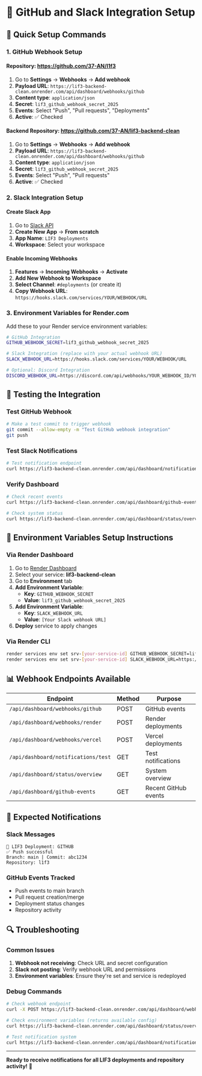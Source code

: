 # 🔗 GitHub and Slack Integration Setup

## 🎯 Quick Setup Commands

### 1. GitHub Webhook Setup

#### Repository: https://github.com/37-AN/l1f3
1. Go to **Settings** → **Webhooks** → **Add webhook**
2. **Payload URL**: `https://lif3-backend-clean.onrender.com/api/dashboard/webhooks/github`
3. **Content type**: `application/json`
4. **Secret**: `lif3_github_webhook_secret_2025`
5. **Events**: Select "Push", "Pull requests", "Deployments"
6. **Active**: ✅ Checked

#### Backend Repository: https://github.com/37-AN/lif3-backend-clean
1. Go to **Settings** → **Webhooks** → **Add webhook**
2. **Payload URL**: `https://lif3-backend-clean.onrender.com/api/dashboard/webhooks/github`
3. **Content type**: `application/json`
4. **Secret**: `lif3_github_webhook_secret_2025`
5. **Events**: Select "Push", "Pull requests"
6. **Active**: ✅ Checked

### 2. Slack Integration Setup

#### Create Slack App
1. Go to [Slack API](https://api.slack.com/apps)
2. **Create New App** → **From scratch**
3. **App Name**: `LIF3 Deployments`
4. **Workspace**: Select your workspace

#### Enable Incoming Webhooks
1. **Features** → **Incoming Webhooks** → **Activate**
2. **Add New Webhook to Workspace**
3. **Select Channel**: `#deployments` (or create it)
4. **Copy Webhook URL**: `https://hooks.slack.com/services/YOUR/WEBHOOK/URL`

### 3. Environment Variables for Render.com

Add these to your Render service environment variables:

```bash
# GitHub Integration
GITHUB_WEBHOOK_SECRET=lif3_github_webhook_secret_2025

# Slack Integration (replace with your actual webhook URL)
SLACK_WEBHOOK_URL=https://hooks.slack.com/services/YOUR/WEBHOOK/URL

# Optional: Discord Integration
DISCORD_WEBHOOK_URL=https://discord.com/api/webhooks/YOUR_WEBHOOK_ID/YOUR_WEBHOOK_TOKEN
```

## 📱 Testing the Integration

### Test GitHub Webhook
```bash
# Make a test commit to trigger webhook
git commit --allow-empty -m "Test GitHub webhook integration"
git push
```

### Test Slack Notifications
```bash
# Test notification endpoint
curl https://lif3-backend-clean.onrender.com/api/dashboard/notifications/test
```

### Verify Dashboard
```bash
# Check recent events
curl https://lif3-backend-clean.onrender.com/api/dashboard/github-events

# Check system status
curl https://lif3-backend-clean.onrender.com/api/dashboard/status/overview
```

## 🔧 Environment Variables Setup Instructions

### Via Render Dashboard
1. Go to [Render Dashboard](https://dashboard.render.com)
2. Select your service: **lif3-backend-clean**
3. Go to **Environment** tab
4. **Add Environment Variable**:
   - **Key**: `GITHUB_WEBHOOK_SECRET`
   - **Value**: `lif3_github_webhook_secret_2025`
5. **Add Environment Variable**:
   - **Key**: `SLACK_WEBHOOK_URL`
   - **Value**: `[Your Slack webhook URL]`
6. **Deploy** service to apply changes

### Via Render CLI
```bash
render services env set srv-[your-service-id] GITHUB_WEBHOOK_SECRET=lif3_github_webhook_secret_2025
render services env set srv-[your-service-id] SLACK_WEBHOOK_URL=https://hooks.slack.com/services/YOUR/WEBHOOK/URL
```

## 📊 Webhook Endpoints Available

| Endpoint | Method | Purpose |
|----------|--------|---------|
| `/api/dashboard/webhooks/github` | POST | GitHub events |
| `/api/dashboard/webhooks/render` | POST | Render deployments |
| `/api/dashboard/webhooks/vercel` | POST | Vercel deployments |
| `/api/dashboard/notifications/test` | GET | Test notifications |
| `/api/dashboard/status/overview` | GET | System overview |
| `/api/dashboard/github-events` | GET | Recent GitHub events |

## 🎉 Expected Notifications

### Slack Messages
```
🚀 LIF3 Deployment: GITHUB
✅ Push successful
Branch: main | Commit: abc1234
Repository: l1f3
```

### GitHub Events Tracked
- Push events to main branch
- Pull request creation/merge
- Deployment status changes
- Repository activity

## 🔍 Troubleshooting

### Common Issues
1. **Webhook not receiving**: Check URL and secret configuration
2. **Slack not posting**: Verify webhook URL and permissions
3. **Environment variables**: Ensure they're set and service is redeployed

### Debug Commands
```bash
# Check webhook endpoint
curl -X POST https://lif3-backend-clean.onrender.com/api/dashboard/webhooks/github

# Check environment variables (returns available config)
curl https://lif3-backend-clean.onrender.com/api/dashboard/status/overview

# Test notification system
curl https://lif3-backend-clean.onrender.com/api/dashboard/notifications/test
```

---

**Ready to receive notifications for all LIF3 deployments and repository activity!** 🚀
